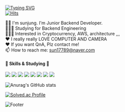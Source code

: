 [![Typing SVG](https://readme-typing-svg.herokuapp.com/?color=FF1493&lines=🐣+Sunjung-Dev's+GITHUB!+🐣&font=Redressed&size=40)](https://git.io/typing-svg)
</br>[![Hits](https://hits.seeyoufarm.com/api/count/incr/badge.svg?url=https%3A%2F%2Fgithub.com%2Fgjbae1212%2Fhit-counter&count_bg=%23FFECF8&title_bg=%23F1F0F1&icon=&icon_color=%23F7F7F7&title=hits&edge_flat=false)](https://hits.seeyoufarm.com)


👋🏻 I'm sunjung. I'm Junior Backend Developer.
</br>
👩🏼‍💻 Studying for Backend Engineering </br>
👩🏼‍💻 Interested in Cryptocurrency, AWS, architecture ,,, </br>
❤️ I really really LOVE COMPUTER AND CAMERA </br> 
❤️ If you want QnA, Plz contact me! </br>
📫 How to reach me: sun17789@naver.com

#### 🔨 Skills & Studying 🔨
<img src="https://img.shields.io/badge/Python-3776AB?style=flat-square&logo=Python&logoColor=white"/> <img src="https://img.shields.io/badge/Amazon AWS-232F3E?style=flat-square&logo=Amazon AWS&logoColor=white"/> <img src="https://img.shields.io/badge/Postman-FF6C37?style=flat-square&logo=Postman&logoColor=white"/> <img src="https://img.shields.io/badge/Java-007396?style=flat-square&logo=Java&logoColor=white"/> <img src="https://img.shields.io/badge/MySQL-4479A1?style=flat-square&logo=MySQL&logoColor=white"/> <img src="https://img.shields.io/badge/SQLite-003B57?style=flat-square&logo=SQLite&logoColor=white"/> <img src="https://img.shields.io/badge/linux-FCC624?style=flat-square&logo=Linux&logoColor=white"/> <img src="https://img.shields.io/badge/Spring-6DB33F?style=flat-square&logo=Spring&logoColor=white"/>




<!--
**Sunjung-Dev/Sunjung-Dev** is a ✨ _special_ ✨ repository because its `README.md` (this file) appears on your GitHub profile.

Here are some ideas to get you started:

- 🔭 I’m currently working on ...
- 🌱 I’m currently learning ...
- 👯 I’m looking to collaborate on ...
- 🤔 I’m looking for help with ...
- 💬 Ask me about ...
📫 How to reach me: ...
- 😄 Pronouns: ...
- ⚡ Fun fact: ...
-->

![Anurag's GitHub stats](https://github-readme-stats.vercel.app/api?username=Sunjung-Dev&show_icons=true&theme=dracula)

[![Solved.ac Profile](http://mazassumnida.wtf/api/generate_badge?boj=sun17789)](https://solved.ac/sun17789)

![Footer](https://capsule-render.vercel.app/api?type=waving&color=auto&height=200&section=footer)

